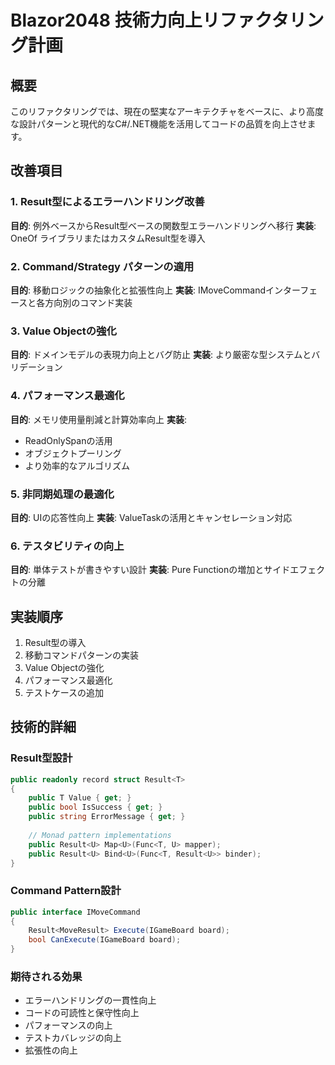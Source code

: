 # Blazor2048 技術力向上リファクタリング計画

## 概要
このリファクタリングでは、現在の堅実なアーキテクチャをベースに、より高度な設計パターンと現代的なC#/.NET機能を活用してコードの品質を向上させます。

## 改善項目

### 1. Result型によるエラーハンドリング改善
**目的**: 例外ベースからResult型ベースの関数型エラーハンドリングへ移行
**実装**: OneOf ライブラリまたはカスタムResult<T>型を導入

### 2. Command/Strategy パターンの適用
**目的**: 移動ロジックの抽象化と拡張性向上
**実装**: IMoveCommandインターフェースと各方向別のコマンド実装

### 3. Value Objectの強化
**目的**: ドメインモデルの表現力向上とバグ防止
**実装**: より厳密な型システムとバリデーション

### 4. パフォーマンス最適化
**目的**: メモリ使用量削減と計算効率向上
**実装**: 
- ReadOnlySpan<T>の活用
- オブジェクトプーリング
- より効率的なアルゴリズム

### 5. 非同期処理の最適化
**目的**: UIの応答性向上
**実装**: ValueTaskの活用とキャンセレーション対応

### 6. テスタビリティの向上
**目的**: 単体テストが書きやすい設計
**実装**: Pure Functionの増加とサイドエフェクトの分離

## 実装順序
1. Result型の導入
2. 移動コマンドパターンの実装
3. Value Objectの強化
4. パフォーマンス最適化
5. テストケースの追加

## 技術的詳細

### Result型設計
```csharp
public readonly record struct Result<T>
{
    public T Value { get; }
    public bool IsSuccess { get; }
    public string ErrorMessage { get; }
    
    // Monad pattern implementations
    public Result<U> Map<U>(Func<T, U> mapper);
    public Result<U> Bind<U>(Func<T, Result<U>> binder);
}
```

### Command Pattern設計
```csharp
public interface IMoveCommand
{
    Result<MoveResult> Execute(IGameBoard board);
    bool CanExecute(IGameBoard board);
}
```

### 期待される効果
- エラーハンドリングの一貫性向上
- コードの可読性と保守性向上
- パフォーマンスの向上
- テストカバレッジの向上
- 拡張性の向上
